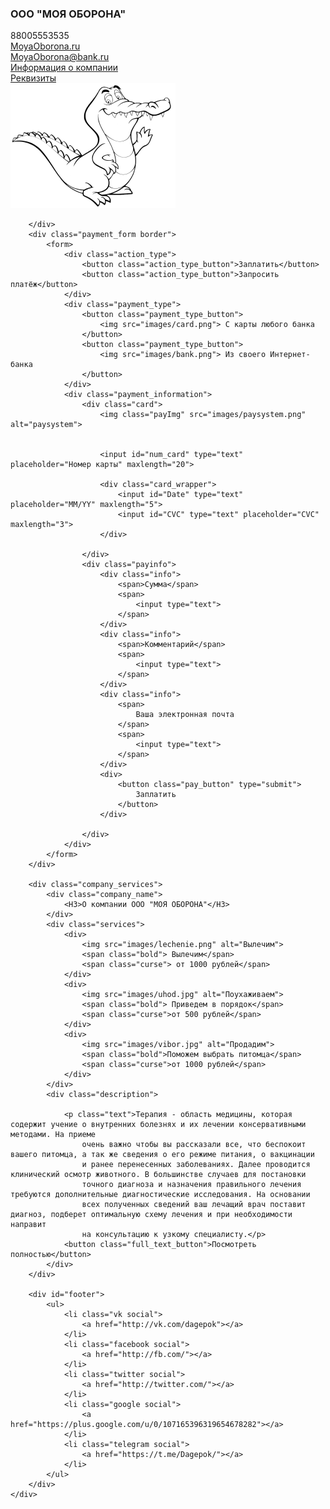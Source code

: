 <!DOCTYPE html>
<html>

<head>
	<meta charset="utf-8 ">
	<meta name="viewport" content="width=device-width, initial-scale=1">
	<link rel="stylesheet" href="stylesheet.css">
	<title>Оплата в любом банке</title>
</head>

<body>
	<div class="content">
		<div class="company_information border">
			<div class="information">
				<div class="company_name">
					<h3> ООО "МОЯ ОБОРОНА" </h3>
				</div>
				<div class="contacts">
					<div>
						<span class="phoneNumber">88005553535 </span>
					</div>
					<div>
						<a href=#>MoyaOborona.ru</a>
					</div>
					<div>
						<a href=#>MoyaOborona@bank.ru</a>
					</div>
					<div>
						<a href=#>Информация о компании</a>
					</div>
					<div>
						<a href=#>Реквизиты</a>
					</div>
				</div>
			</div>
			<div class="logo">
				<img src="images/logo.png" alt="logo">
			</div>

		</div>
		<div class="payment_form border">
			<form>
				<div class="action_type">
					<button class="action_type_button">Заплатить</button>
					<button class="action_type_button">Запросить платёж</button>
				</div>
				<div class="payment_type">
					<button class="payment_type_button">
						<img src="images/card.png"> С карты любого банка
					</button>
					<button class="payment_type_button">
						<img src="images/bank.png"> Из своего Интернет-банка
					</button>
				</div>
				<div class="payment_information">
					<div class="card">
						<img class="payImg" src="images/paysystem.png" alt="paysystem">


						<input id="num_card" type="text" placeholder="Номер карты" maxlength="20">

						<div class="card_wrapper">
							<input id="Date" type="text" placeholder="MM/YY" maxlength="5">
							<input id="CVC" type="text" placeholder="CVC" maxlength="3">
						</div>

					</div>
					<div class="payinfo">
						<div class="info">
							<span>Сумма</span>
							<span>
								<input type="text">
							</span>
						</div>
						<div class="info">
							<span>Комментарий</span>
							<span>
								<input type="text">
							</span>
						</div>
						<div class="info">
							<span>
								Ваша электронная почта
							</span>
							<span>
								<input type="text">
							</span>
						</div>
						<div>
							<button class="pay_button" type="submit">
								Заплатить
							</button>
						</div>

					</div>
				</div>
			</form>
		</div>

		<div class="сompany_services">
			<div class="company_name">
				<H3>О компании ООО "МОЯ ОБОРОНА"</H3>
			</div>
			<div class="services">
				<div>
					<img src="images/lechenie.png" alt="Вылечим">
					<span class="bold"> Вылечим</span>
					<span class="curse"> от 1000 рублей</span>
				</div>
				<div>
					<img src="images/uhod.jpg" alt="Поухаживаем">
					<span class="bold"> Приведем в порядок</span>
					<span class="curse">от 500 рублей</span>
				</div>
				<div>
					<img src="images/vibor.jpg" alt="Продадим">
					<span class="bold">Поможем выбрать питомца</span>
					<span class="curse">от 1000 рублей</span>
				</div>
			</div>
			<div class="description">

				<p class="text">Терапия - область медицины, которая содержит учение о внутренних болезнях и их лечении консервативными методами. На приеме
					очень важно чтобы вы рассказали все, что беспокоит вашего питомца, а так же сведения о его режиме питания, о вакцинации
					и ранее перенесенных заболеваниях. Далее проводится клинический осмотр животного. В большинстве случаев для постановки
					точного диагноза и назначения правильного лечения требуются дополнительные диагностические исследования. На основании
					всех полученных сведений ваш лечащий врач поставит диагноз, подберет оптимальную схему лечения и при необходимости направит
					на консультацию к узкому специалисту.</p>
				<button class="full_text_button">Посмотреть полностью</button>
			</div>
		</div>

		<div id="footer">
			<ul>
				<li class="vk social">
					<a href="http://vk.com/dagepok"></a>
				</li>
				<li class="facebook social">
					<a href="http://fb.com/"></a>
				</li>
				<li class="twitter social">
					<a href="http://twitter.com/"></a>
				</li>
				<li class="google social">
					<a href="https://plus.google.com/u/0/107165396319654678282"></a>
				</li>
				<li class="telegram social">
					<a href="https://t.me/Dagepok/"></a>
				</li>
			</ul>
		</div>
	</div>
</body>

</html>
